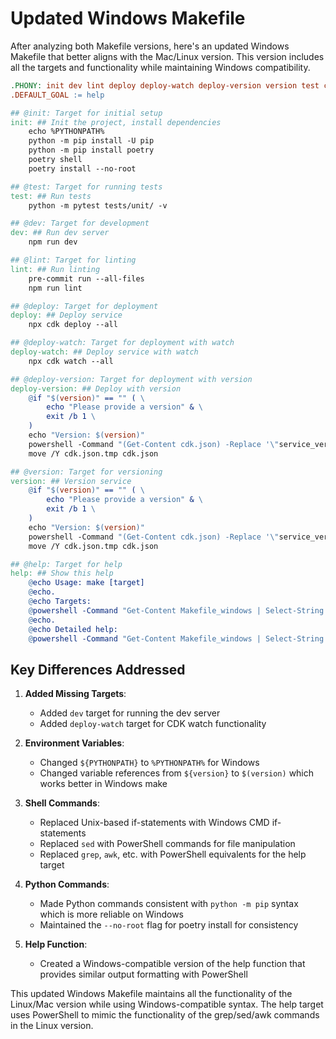 # Updated Windows Makefile

After analyzing both Makefile versions, here's an updated Windows Makefile that better aligns with the Mac/Linux version. This version includes all the targets and functionality while maintaining Windows compatibility.

```makefile
.PHONY: init dev lint deploy deploy-watch deploy-version version test coverage
.DEFAULT_GOAL := help

## @init: Target for initial setup
init: ## Init the project, install dependencies
	echo %PYTHONPATH%
	python -m pip install -U pip
	python -m pip install poetry
	poetry shell
	poetry install --no-root

## @test: Target for running tests
test: ## Run tests
	python -m pytest tests/unit/ -v

## @dev: Target for development
dev: ## Run dev server
	npm run dev

## @lint: Target for linting
lint: ## Run linting
	pre-commit run --all-files
	npm run lint

## @deploy: Target for deployment
deploy: ## Deploy service
	npx cdk deploy --all

## @deploy-watch: Target for deployment with watch
deploy-watch: ## Deploy service with watch
	npx cdk watch --all

## @deploy-version: Target for deployment with version
deploy-version: ## Deploy with version
	@if "$(version)" == "" ( \
		echo "Please provide a version" & \
		exit /b 1 \
	)
	echo "Version: $(version)"
	powershell -Command "(Get-Content cdk.json) -Replace '\"service_version\": \"[0-9]*\.[0-9]*\.[0-9]*\"', '\"service_version\": \"$(version)\"' | Set-Content cdk.json.tmp"
	move /Y cdk.json.tmp cdk.json

## @version: Target for versioning
version: ## Version service
	@if "$(version)" == "" ( \
		echo "Please provide a version" & \
		exit /b 1 \
	)
	echo "Version: $(version)"
	powershell -Command "(Get-Content cdk.json) -Replace '\"service_version\": \"[0-9]*\.[0-9]*\.[0-9]*\"', '\"service_version\": \"$(version)\"' | Set-Content cdk.json.tmp"
	move /Y cdk.json.tmp cdk.json

## @help: Target for help
help: ## Show this help
	@echo Usage: make [target]
	@echo.
	@echo Targets:
	@powershell -Command "Get-Content Makefile_windows | Select-String -Pattern '##\s+@(.+):' | ForEach-Object { $_ -replace '##\s+@(.+):\s*(.+)', '$1|$2' } | ForEach-Object { Write-Host ('  ' + $_.Split('|')[0]) -ForegroundColor Cyan -NoNewline; Write-Host (' ' + $_.Split('|')[1]) }"
	@echo.
	@echo Detailed help:
	@powershell -Command "Get-Content Makefile_windows | Select-String -Pattern '^[a-zA-Z_-]+:.*?## .*$$' | Sort-Object | ForEach-Object { $_ -replace '^([a-zA-Z_-]+):.*?## (.*)$$', '  $1|$2' } | ForEach-Object { Write-Host ('  ' + $_.Split('|')[0].PadRight(30)) -ForegroundColor Cyan -NoNewline; Write-Host (' ' + $_.Split('|')[1]) }"
```

## Key Differences Addressed

1. **Added Missing Targets**:
   - Added `dev` target for running the dev server
   - Added `deploy-watch` target for CDK watch functionality

2. **Environment Variables**:
   - Changed `${PYTHONPATH}` to `%PYTHONPATH%` for Windows
   - Changed variable references from `${version}` to `$(version)` which works better in Windows make

3. **Shell Commands**:
   - Replaced Unix-based if-statements with Windows CMD if-statements
   - Replaced `sed` with PowerShell commands for file manipulation
   - Replaced `grep`, `awk`, etc. with PowerShell equivalents for the help target

4. **Python Commands**:
   - Made Python commands consistent with `python -m pip` syntax which is more reliable on Windows
   - Maintained the `--no-root` flag for poetry install for consistency

5. **Help Function**:
   - Created a Windows-compatible version of the help function that provides similar output formatting with PowerShell

This updated Windows Makefile maintains all the functionality of the Linux/Mac version while using Windows-compatible syntax. The help target uses PowerShell to mimic the functionality of the grep/sed/awk commands in the Linux version.